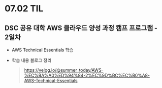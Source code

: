 <h1> 07.02 TIL </h1>

## DSC 공유 대학 AWS 클라우드 양성 과정 캠프 프로그램 - 2일차

- AWS Technical Essentials 학습

- 학습 내용 블로그 정리
  > https://velog.io/@summer_today/AWS-%EC%BA%A0%ED%94%84-2%EC%9D%BC%EC%B0%A8-AWS-Technical-Essentials
